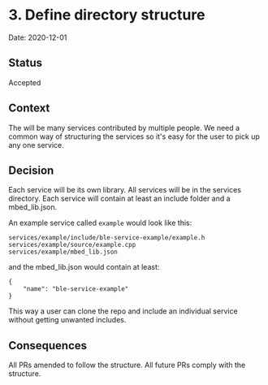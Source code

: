 # 3. Define directory structure

Date: 2020-12-01

## Status

Accepted

## Context

The will be many services contributed by multiple people. We need a common way of structuring the services
so it's easy for the user to pick up any one service.

## Decision

Each service will be its own library. All services will be in the services directory.
Each service will contain at least an include folder and a mbed_lib.json.

An example service called `example` would look like this:

```
services/example/include/ble-service-example/example.h
services/example/source/example.cpp
services/example/mbed_lib.json
```

and the mbed_lib.json would contain at least:

```
{
    "name": "ble-service-example"
}
```

This way a user can clone the repo and include an individual service without getting unwanted includes.

## Consequences

All PRs amended to follow the structure. All future PRs comply with the structure. 
